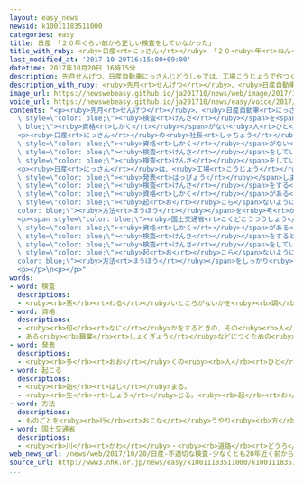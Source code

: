 ```yaml
---
layout: easy_news
newsid: k10011183511000
categories: easy
title: 日産　「２０年ぐらい前から正しい検査をしていなかった」
title_with_ruby: <ruby>日産<rt>にっさん</rt></ruby>　「２０<ruby>年<rt>ねん</rt></ruby>ぐらい<ruby>前<rt>まえ</rt></ruby>から<ruby>正<rt>ただ</rt></ruby>しい<ruby>検査<rt>けんさ</rt></ruby>をしていなかった」
last_modified_at: '2017-10-20T16:15:00+09:00'
datetime: 2017年10月20日 16時15分
description: 先月せんげつ、日産自動車にっさんじどうしゃでは、工場こうじょうで作つくった車くるまの安全あんぜんなどを調しらべる検査けんさを資格しかくがない人ひとがしていたことがわかって問題もんだいになりました。
description_with_ruby: <ruby>先月<rt>せんげつ</rt></ruby>、<ruby>日産自動車<rt>にっさんじどうしゃ</rt></ruby>では、<ruby>工場<rt>こうじょう</rt></ruby>で<ruby>作<rt>つく</rt></ruby>った<ruby>車<rt>くるま</rt></ruby>の<ruby>安全<rt>あんぜん</rt></ruby>などを<ruby>調<rt>しら</rt></ruby>べる<ruby>検査<rt>けんさ</rt></ruby>を<ruby>資格<rt>しかく</rt></ruby>がない<ruby>人<rt>ひと</rt></ruby>がしていたことがわかって<ruby>問題<rt>もんだい</rt></ruby>になりました。
image_url: https://newswebeasy.github.io/ja201710/news/web/image/2017/10/20/k10011183511000.jpg
voice_url: https://newswebeasy.github.io/ja201710/news/easy/voice/2017/10/20/k10011183511000.mp3
contents: "<p><ruby>先月<rt>せんげつ</rt></ruby>、<ruby>日産自動車<rt>にっさんじどうしゃ</rt></ruby>では、<ruby>工場<rt>こうじょう</rt></ruby>で<ruby>作<rt>つく</rt></ruby>った<ruby>車<rt>くるま</rt></ruby>の<ruby>安全<rt>あんぜん</rt></ruby>などを<ruby>調<rt>しら</rt></ruby>べる<span\
  \ style=\"color: blue;\"><ruby>検査<rt>けんさ</rt></ruby></span>を<span style=\"color:\
  \ blue;\"><ruby>資格<rt>しかく</rt></ruby></span>がない<ruby>人<rt>ひと</rt></ruby>がしていたことがわかって<ruby>問題<rt>もんだい</rt></ruby>になりました。</p>\n\
  <p><ruby>日産<rt>にっさん</rt></ruby>の<ruby>社長<rt>しゃちょう</rt></ruby>は１９<ruby>日<rt>にち</rt></ruby>、<ruby>問題<rt>もんだい</rt></ruby>がわかったあとも、４つの<ruby>工場<rt>こうじょう</rt></ruby>で<span\
  \ style=\"color: blue;\"><ruby>資格<rt>しかく</rt></ruby></span>がない<ruby>人<rt>ひと</rt></ruby>が<span\
  \ style=\"color: blue;\"><ruby>検査<rt>けんさ</rt></ruby></span>をしていたと<ruby>言<rt>い</rt></ruby>って、<ruby>謝<rt>あやま</rt></ruby>りました。<ruby>日産<rt>にっさん</rt></ruby>によると、<ruby>正<rt>ただ</rt></ruby>しい<span\
  \ style=\"color: blue;\"><ruby>検査<rt>けんさ</rt></ruby></span>をしていなかったのは、２０<ruby>年<rt>ねん</rt></ruby>ぐらい<ruby>前<rt>まえ</rt></ruby>からだったこともわかりました。</p>\n\
  <p><ruby>日産<rt>にっさん</rt></ruby>は、<ruby>工場<rt>こうじょう</rt></ruby>から<ruby>日本<rt>にっぽん</rt></ruby>の<ruby>店<rt>みせ</rt></ruby>に<ruby>車<rt>くるま</rt></ruby>を<ruby>出<rt>だ</rt></ruby>すのをしばらく<ruby>止<rt>と</rt></ruby>めると<span\
  \ style=\"color: blue;\"><ruby>発表<rt>はっぴょう</rt></ruby></span>しました。そして、<ruby>車<rt>くるま</rt></ruby>の<span\
  \ style=\"color: blue;\"><ruby>検査<rt>けんさ</rt></ruby></span>をする<ruby>場所<rt>ばしょ</rt></ruby>には<span\
  \ style=\"color: blue;\"><ruby>資格<rt>しかく</rt></ruby></span>がある<ruby>人<rt>ひと</rt></ruby><ruby>以外<rt>いがい</rt></ruby><ruby>入<rt>はい</rt></ruby>ることができないようにするなど、<ruby>同<rt>おな</rt></ruby>じ<ruby>問題<rt>もんだい</rt></ruby>が<span\
  \ style=\"color: blue;\"><ruby>起<rt>お</rt></ruby>こら</span>ないようにする<span style=\"\
  color: blue;\"><ruby>方法<rt>ほうほう</rt></ruby></span>を<ruby>考<rt>かんが</rt></ruby>えます。</p>\n\
  <p><span style=\"color: blue;\"><ruby>国土交通省<rt>こくどこうつうしょう</rt></ruby></span>は、これからは<span\
  \ style=\"color: blue;\"><ruby>資格<rt>しかく</rt></ruby></span>がある<ruby>人<rt>ひと</rt></ruby>が<ruby>全部<rt>ぜんぶ</rt></ruby>の<span\
  \ style=\"color: blue;\"><ruby>検査<rt>けんさ</rt></ruby></span>をすると<ruby>社長<rt>しゃちょう</rt></ruby>が<ruby>言<rt>い</rt></ruby>ったあとも、<ruby>工場<rt>こうじょう</rt></ruby>で<ruby>正<rt>ただ</rt></ruby>しい<span\
  \ style=\"color: blue;\"><ruby>検査<rt>けんさ</rt></ruby></span>をしていなかったことは、とても<ruby>大<rt>おお</rt></ruby>きな<ruby>問題<rt>もんだい</rt></ruby>だと<ruby>言<rt>い</rt></ruby>っています。そして、<ruby>同<rt>おな</rt></ruby>じような<ruby>問題<rt>もんだい</rt></ruby>が<span\
  \ style=\"color: blue;\"><ruby>起<rt>お</rt></ruby>こら</span>ないようにする<span style=\"\
  color: blue;\"><ruby>方法<rt>ほうほう</rt></ruby></span>をしっかり<ruby>考<rt>かんが</rt></ruby>えるように<ruby>日産<rt>にっさん</rt></ruby>に<ruby>厳<rt>きび</rt></ruby>しく<ruby>言<rt>い</rt></ruby>うことにしています。</p>\n\
  <p></p>\n<p></p>"
words:
- word: 検査
  descriptions:
  - <ruby><rb>悪</rb><rt>わる</rt></ruby>いところがないかを<ruby><rb>調</rb><rt>しら</rt></ruby>べること。
- word: 資格
  descriptions:
  - <ruby><rb>何</rb><rt>なに</rt></ruby>かをするときの、その<ruby><rb>人</rb><rt>ひと</rt></ruby>の<ruby><rb>身分</rb><rt>みぶん</rt></ruby>や<ruby><rb>立場</rb><rt>たちば</rt></ruby>。
  - ある<ruby><rb>職業</rb><rt>しょくぎょう</rt></ruby>などにつくための<ruby><rb>必要</rb><rt>ひつよう</rt></ruby>な<ruby><rb>条件</rb><rt>じょうけん</rt></ruby>。
- word: 発表
  descriptions:
  - <ruby><rb>多</rb><rt>おお</rt></ruby>くの<ruby><rb>人</rb><rt>ひと</rt></ruby>に<ruby><rb>広</rb><rt>ひろ</rt></ruby>く<ruby><rb>知</rb><rt>し</rt></ruby>らせること。
- word: 起こる
  descriptions:
  - <ruby><rb>始</rb><rt>はじ</rt></ruby>まる。
  - <ruby><rb>生</rb><rt>しょう</rt></ruby>じる。<ruby><rb>起</rb><rt>お</rt></ruby>きる。
- word: 方法
  descriptions:
  - ものごとを<ruby><rb>行</rb><rt>おこな</rt></ruby>うやり<ruby><rb>方</rb><rt>かた</rt></ruby>。しかた。
- word: 国土交通省
  descriptions:
  - <ruby><rb>川</rb><rt>かわ</rt></ruby>・<ruby><rb>道路</rb><rt>どうろ</rt></ruby>・<ruby><rb>建物</rb><rt>たてもの</rt></ruby>などに<ruby><rb>関</rb><rt>かん</rt></ruby>する<ruby><rb>仕事</rb><rt>しごと</rt></ruby>や、<ruby><rb>交通</rb><rt>こうつう</rt></ruby>・<ruby><rb>荷物</rb><rt>にもつ</rt></ruby>の<ruby><rb>運送</rb><rt>うんそう</rt></ruby>などに<ruby><rb>関</rb><rt>かん</rt></ruby>する<ruby><rb>仕事</rb><rt>しごと</rt></ruby>をする<ruby><rb>国</rb><rt>くに</rt></ruby>の<ruby><rb>役所</rb><rt>やくしょ</rt></ruby>。<ruby><rb>国交省</rb><rt>こっこうしょう</rt></ruby>。
web_news_url: /news/web/2017/10/20/日産-不適切な検査-少なくとも20年近く前から/
source_url: http://www3.nhk.or.jp/news/easy/k10011183511000/k10011183511000.html
...
```

